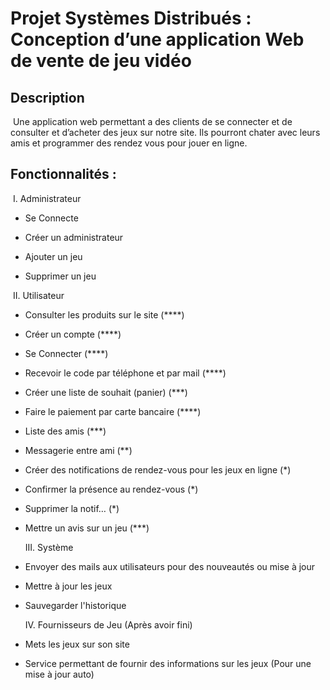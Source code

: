 # Projet Systèmes Distribués : Conception d’une application Web de vente de jeu vidéo

 

## Description

​        Une application web permettant a des clients de se connecter et de consulter et d’acheter des jeux sur notre site. Ils pourront chater avec leurs amis et programmer des rendez vous pour jouer en ligne.

 

## Fonctionnalités :

​     I.      Administrateur

* Se Connecte

* Créer un administrateur

* Ajouter un jeu

* Supprimer un jeu   

 

​    II.      Utilisateur

* Consulter les produits sur le site (****)

* Créer un compte (****)

* Se Connecter (****)

* Recevoir le code par téléphone et par mail (****)

* Créer une liste de souhait (panier) (***)

* Faire le paiement par carte bancaire (****)

* Liste des amis (***)

* Messagerie entre ami (**)

* Créer des notifications de rendez-vous pour les jeux en ligne (*)

* Confirmer la présence au rendez-vous (*)

* Supprimer la notif… (*)

* Mettre un avis sur un jeu (***)

 

   III.      Système

* Envoyer des mails aux utilisateurs pour des nouveautés ou mise à jour
* Mettre à jour les jeux
* Sauvegarder l'historique

 

  IV.      Fournisseurs de Jeu (Après avoir fini)

* Mets les jeux sur son site
* Service permettant de fournir des informations sur les jeux (Pour une mise à jour auto)
